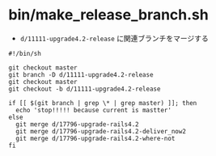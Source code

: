 # bin/make_release_branch.sh
* `d/11111-upgrade4.2-release` に関連ブランチをマージする

```
#!/bin/sh

git checkout master
git branch -D d/11111-upgrade4.2-release
git checkout master
git checkout -b d/11111-upgrade4.2-release

if [[ $(git branch | grep \* | grep master) ]]; then
  echo 'stop!!!!! because current is mastter'
else
  git merge d/17796-upgrade-rails4.2
  git merge d/17796-upgrade-rails4.2-deliver_now2
  git merge d/17796-upgrade-rails4.2-where-not
fi
```

